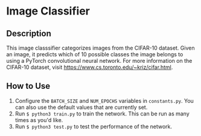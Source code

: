 # Image Classifier

## Description
This image classsifier categorizes images from the CIFAR-10 dataset. Given an image, it predicts which of 10 possible classes the image belongs to using a PyTorch convolutional neural network. For more information on the CIFAR-10 dataset, visit https://www.cs.toronto.edu/~kriz/cifar.html.


## How to Use
1. Configure the `BATCH_SIZE` and `NUM_EPOCHS` variables in `constants.py`. You can also use the default values that are currently set.
2. Run `$ python3 train.py` to train the network. This can be run as many times as you'd like.
3. Run `$ python3 test.py` to test the performance of the network.

